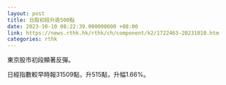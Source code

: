 ```yaml
---
layout: post
title: 日股初段升逾500點
date: 2023-10-10 08:22:39.000000000 +08:00
link: https://news.rthk.hk/rthk/ch/component/k2/1722463-20231010.htm
categories: rthk
---
```


東京股市初段顯著反彈。

日經指數較早時報31509點，升515點，升幅1.66%。
